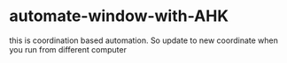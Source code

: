 # automate-window-with-AHK
this is coordination based automation. So update to new coordinate when you run from different computer
